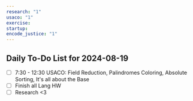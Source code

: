 ```yaml
---
research: "1"
usaco: "1"
exercise: 
startup: 
encode_justice: "1"
---
```


## Daily To-Do List for  2024-08-19

- [ ]   7:30 - 12:30 USACO: Field Reduction, Palindromes Coloring, Absolute Sorting, It's all about the Base
- [ ] Finish all Lang HW
- [ ] Research <3
